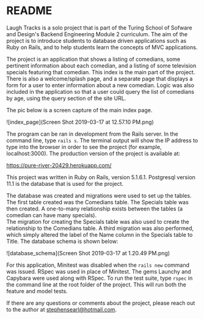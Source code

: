 # README

Laugh Tracks is a solo project that is part of the Turing School of Sofware and
Design's Backend Engineering Module 2 curriculum.  The aim of the project is to
introduce students to database driven applications such as Ruby on Rails, and
to help students learn the concepts of MVC applications.

The project is an application that shows a listing of comedians, some pertinent
information about each comedian, and a listing of some television specials
featuring that comedian.  This index is the main part of the project.  There
is also a welcome/splash page, and a separate page that displays a form for a
user to enter information about a new comedian.  Logic was also included in the
application so that a user could query the list of comedians by age, using the
query section of the site URL.  

The pic below is a screen capture of the main index page.

![index_page](Screen Shot 2019-03-17 at 12.57.10 PM.png)

The program can be ran in development from the Rails server.  In the command line, type `rails s`.  The terminal output will show
the IP address to type into the browser in order to see the project (for example, localhost:3000).  The production version of
the project is available at:

https://pure-river-20429.herokuapp.com/

This project was written in Ruby on Rails, version 5.1.6.1.  Postgresql version 11.1 is the database that is used for the project.

The database was created and migrations were used to set up the
tables.  The first table created was the Comedians table.  The
Specials table was then created.  A one-to-many relationship
exists between the tables (a comedian can have many specials).  
The migration for creating the Specials table was also used to
create the relationship to the Comedians table.  A third migration
was also performed, which simply altered the label of the Name column in the Specials table to Title. The database schema is shown below:

![database_schema](Screen Shot 2019-03-17 at 1.20.49 PM.png)

For this application, Minitest was disabled when the `rails new` command was issued.  RSpec was used in place of Minitest.  The gems Launchy and Capybara were used along with RSpec.  To run the test suite, type `rspec` in the command line at the root folder of the project.  This will run both the feature and model tests.

If there are any questions or comments about the project, please reach out to the author at stephensearl@hotmail.com.
